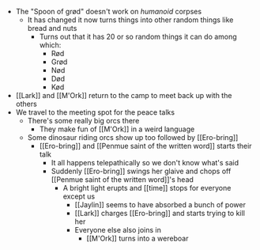 - The "Spoon of grød" doesn't work on _humanoid_ corpses
	- It has changed it now turns things into other random things like bread and nuts
		- Turns out that it has 20 or so random things it can do among which:
			- Rød
			- Grød
			- Nød
			- Død
			- Kød
- [[Lark]] and [[M'Ork]] return to the camp to meet back up with the others
- We travel to the meeting spot for the peace talks
	- There's some really big orcs there
		- They make fun of [[M'Ork]] in a weird language
	- Some dinosaur riding orcs show up too followed by [[Ero-bring]]
		- [[Ero-bring]] and [[Penmue saint of the written word]] starts their talk
			- It all happens telepathically so we don't know what's said
			- Suddenly [[Ero-bring]] swings her glaive and chops off [[Penmue saint of the written word]]'s head
				- A bright light erupts and [[time]] stops for everyone except us
					- [[Jaylin]] seems to have absorbed a bunch of power
					- [[Lark]] charges [[Ero-bring]] and starts trying to kill her
					- Everyone else also joins in
						- [[M'Ork]] turns into a wereboar